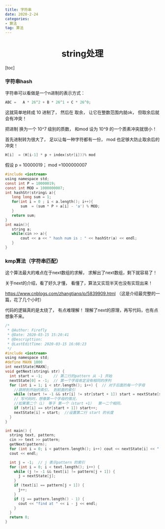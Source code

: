 ```yaml
---
title: 字符串
date: 2020-2-24
categories: 
- 算法
tag: 算法
---
```

# <center> string处理 </center>

[toc]

### 字符串hash

字符串可以看做是一个n进制的表示方式： 

``` c#
ABC =   A * 26^2 + B * 26^1 + C * 26^0; 
```

这就简单地转成 10 进制了， 然后在 取余， 让它在整数范围内就ok， 但取余后就会有冲突！

把进制 换为一个 10^7 级别的质数， 和mod 设为 10^9 的一个质素冲突就很小！

首先进制转为很大了， 足以让每一种字符都有一份， mod 也足够大防止取余后的冲突！

```c
H[i]  = (H[i-1] * p + index(str[i]))% mod
```

假设 p = 10000019；   mod =1000000007

 ```c
#include <iostream>
using namespace std;
const int P = 10000019;
const int MOD = 1000000007;
int hashStr(string& a){
    long long sum = 1;
    for(int i = 0 ; i < a.length(); i++){
        sum  = (sum * P + a[i] - 'a') % MOD;
    }
    return sum;
}
int main(){
    string a;
    while(cin >> a){
        cout << a << " hash num is : " << hashStr(a) << endl;
    }
}
 ```











### kmp算法（字符串匹配）

这个算法最大的难点在于next数组的求解， 求解出了next数组，剩下就容易了！

关于next的介绍，看了好久才懂， 看懂了，算法又实现半天也没有实现出来！

https://www.cnblogs.com/zhangtianq/p/5839909.html （这是介绍最完整的一篇，花了几个小时）



代码的逻辑真的是太绕了， 有点难理解！ 理解了next的原理，再写代码，也有点想象不来。

```c
/*
 * @Author: Firefly
 * @Date: 2020-03-15 15:20:41
 * @Descripttion:
 * @LastEditTime: 2020-03-15 16:08:23
 */
#include <iostream>
using namespace std;
#define MAXN 1000
int nextState[MAXN];
void getNext(string& str) {
  int start = -1;     // 第二行的pattern 从 -1 开始
  nextState[0] = -1;  // 第一个字母肯定没有相同的序列
  for (int i = 1; i < str.length(); i++) {  // 对于后面的每一个字母
    //跳转到开始的索引， 到前面的索引
    while (start != -1 && str[i] != str[start + 1]) start = nextState[start];
    // 写代码时，想像第一个字母的情况，
    //如果第二个（i） 等于 第一个（start +1）  第一二个相同，
    if (str[i] == str[start + 1]) start++;
    nextState[i] = start;  //设置第二行 start 的长度
  }
}

int main() {
  string text, pattern;
  cin >> text >> pattern;
  getNext(pattern);
  for (int i = 0; i < pattern.length(); i++) cout << nextState[i] << " ";
  cout << endl;

  int j = -1;  // j 表示pattern 的索引
  for (int i = 0; i < text.length(); i++) {
    while (j != -1 && text[i] != pattern[j + 1]) {
      j = nextState[j];
    }
    if (text[i] == pattern[j + 1]) {
      j++;
    }
    if (j == pattern.length() - 1) {
      cout << "find at " << i - j << endl;
    }
  }
  return 0;
}
```















